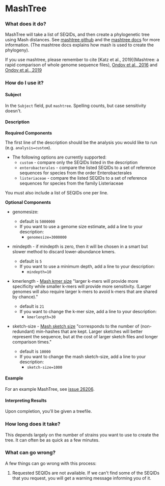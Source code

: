 # MashTree

### What does it do?

MashTree will take a list of SEQIDs, and then create a
phylogenetic tree using Mash distances. See [mashtree github](https://github.com/lskatz/mashtree) and the [mashtree docs](https://github.com/lskatz/mashtree/blob/master/docs/ALGORITHM.md) for more information. (The mashtree docs explains how mash is used to create the phylogeny).

If you use mashtree, please remember to cite [Katz et al., 2019](Mashtree: a rapid comparison of whole genome sequence files), [Ondov et al., 2016](https://genomebiology.biomedcentral.com/articles/10.1186/s13059-016-0997-x) and [Ondov et al., 2019](https://genomebiology.biomedcentral.com/articles/10.1186/s13059-019-1841-x)


### How do I use it?

#### Subject

In the `Subject` field, put `mashtree`. Spelling counts, but case sensitivity doesn't.

#### Description

**Required Components**

The first line of the description should be the analysis you would like to run (e.g. `analysis=custom`). 

- The following options are currently supported:
    - `custom` - compare only the SEQIDs listed in the description
    - `enterobacterales` - compare the listed SEQIDs to a set of reference sequences for species from the order Enterobacterales
    - `listeriaceae` - compare the listed SEQIDs to a set of reference sequences for species from the family Listeriaceae

You must also include a list of SEQIDs one per line.

**Optional Components**

- genomesize: 
    - default is `5000000` 
    - If you want to use a genome size estimate, add a line to your description:
        - `genomesize=3000000`

- mindepth - if mindepth is zero, then it will be chosen in a smart but slower method to discard lower-abundance kmers.
    - default is `5` 
    - If you want to use a minimum depth, add a line to your description:
        - `mindepth=10`

- kmerlength - [Mash kmer size](https://mash.readthedocs.io/en/latest/sketches.html) "larger k-mers will provide more specificity while smaller k-mers will provide more sensitivity. (Larger genomes will also require larger k-mers to avoid k-mers that are shared by chance)."
    - default is `21` 
    - If you want to change the k-mer size, add a line to your description:
        - `kmerlength=30`

- sketch-size - [Mash sketch size](https://mash.readthedocs.io/en/latest/sketches.html) "corresponds to the number of (non-redundant) min-hashes that are kept. Larger sketches will better represent the sequence, but at the cost of larger sketch files and longer comparison times."
    - default is `10000` 
    - If you want to change the mash sketch-size, add a line to your description:
        - `sketch-size=1000`


#### Example

For an example MashTree, see [issue 26206](https://redmine.biodiversity.agr.gc.ca/issues/26206).

#### Interpreting Results

Upon completion, you'll be given a treefile.

### How long does it take?

This depends largely on the number of strains you want to use to create the tree. It can often be as quick as a few minutes. 

### What can go wrong?

A few things can go wrong with this process:

1) Requested SEQIDs are not available. If we can't find some of the SEQIDs that you request, you will get a warning
message informing you of it.
